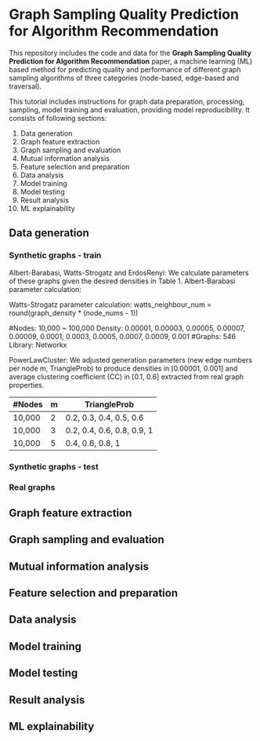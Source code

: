 # Graph Sampling Quality Prediction for Algorithm Recommendation


This repository includes the code and data for the **Graph Sampling Quality Prediction for Algorithm Recommendation** paper, a machine learning (ML) based method for predicting quality and performance of different graph sampling algorithms of three categories (node-based, edge-based and traversal).

This tutorial includes instructions for graph data preparation, processing, sampling, model training and evaluation, providing model reproducibility. It consists of following sections:
1. Data generation
2. Graph feature extraction
3. Graph sampling and evaluation
4. Mutual information analysis
5. Feature selection and preparation
6. Data analysis
7. Model training
8. Model testing
9. Result analysis
10. ML explainability

## Data generation

### Synthetic graphs - train

Albert-Barabasi, Watts-Strogatz and ErdosRenyi:
	We calculate parameters of these graphs given the desired densities in Table 1.
Albert-Barabasi parameter calculation:
	

Watts-Strogatz parameter calculation:
watts_neighbour_num = round(graph_density * (node_nums - 1))

#Nodes: 10,000 ~ 100,000
Density: 0.00001, 0.00003, 0.00005, 0.00007, 0.00009, 0.0001, 0.0003, 0.0005, 0.0007, 0.0009, 0.001
#Graphs: 546
Library: Networkx

PowerLawCluster:
We adjusted generation parameters (new edge numbers per node m, TriangleProb) to produce densities in  [0.00001, 0.001] and average clustering coefficient (CC) in [0.1, 0.6] extracted from real graph properties.

#Nodes | m | TriangleProb 
--- | --- | --- 
10,000 | 2 | 0.2, 0.3, 0.4, 0.5, 0.6
10,000 | 3 | 0.2, 0.4, 0.6, 0.8, 0.9, 1
10,000 | 5 | 0.4, 0.6, 0.8, 1

 

### Synthetic graphs - test

### Real graphs

## Graph feature extraction
## Graph sampling and evaluation
## Mutual information analysis
## Feature selection and preparation
## Data analysis
## Model training
## Model testing
## Result analysis
## ML explainability
